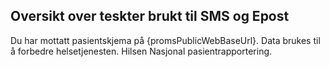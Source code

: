 ## Oversikt over teskter brukt til SMS og Epost

Du har mottatt pasientskjema på {promsPublicWebBaseUrl}. Data brukes til å forbedre helsetjenesten. Hilsen Nasjonal pasientrapportering.

